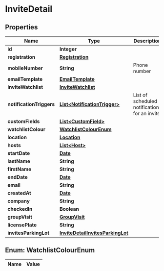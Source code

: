 

# InviteDetail

## Properties

Name | Type | Description | Notes
------------ | ------------- | ------------- | -------------
**id** | **Integer** |  | 
**registration** | [**Registration**](Registration.md) |  |  [optional]
**mobileNumber** | **String** | Phone number |  [optional]
**emailTemplate** | [**EmailTemplate**](EmailTemplate.md) |  |  [optional]
**inviteWatchlist** | [**InviteWatchlist**](InviteWatchlist.md) |  |  [optional]
**notificationTriggers** | [**List&lt;NotificationTrigger&gt;**](NotificationTrigger.md) | List of scheduled notifications for an invite |  [optional]
**customFields** | [**List&lt;CustomField&gt;**](CustomField.md) |  |  [optional]
**watchlistColour** | [**WatchlistColourEnum**](#WatchlistColourEnum) |  |  [optional]
**location** | [**Location**](Location.md) |  |  [optional]
**hosts** | [**List&lt;Host&gt;**](Host.md) |  |  [optional]
**startDate** | [**Date**](Date.md) |  |  [optional]
**lastName** | **String** |  | 
**firstName** | **String** |  | 
**endDate** | [**Date**](Date.md) |  |  [optional]
**email** | **String** |  | 
**createdAt** | [**Date**](Date.md) |  |  [optional]
**company** | **String** |  |  [optional]
**checkedIn** | **Boolean** |  |  [optional]
**groupVisit** | [**GroupVisit**](GroupVisit.md) |  |  [optional]
**licensePlate** | **String** |  |  [optional]
**invitesParkingLot** | [**InviteDetailInvitesParkingLot**](InviteDetailInvitesParkingLot.md) |  |  [optional]


## Enum: WatchlistColourEnum

Name | Value
---- | -----




